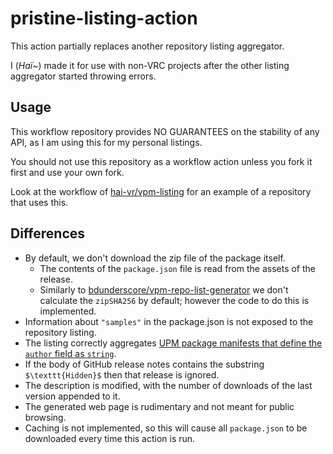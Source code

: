 ﻿pristine-listing-action
====

This action partially replaces another repository listing aggregator.

I (*Haï~*) made it for use with non-VRC projects after the other listing aggregator started throwing errors.

## Usage

This workflow repository provides NO GUARANTEES on the stability of any API, as I am using this for my personal listings.

You should not use this repository as a workflow action unless you fork it first and use your own fork.

Look at the workflow of [hai-vr/vpm-listing](https://github.com/hai-vr/vpm-listing/blob/main/.github/workflows/build-listing.yml)
for an example of a repository that uses this.

## Differences

- By default, we don't download the zip file of the package itself.
  - The contents of the `package.json` file is read from the assets of the release.
  - Similarly to [bdunderscore/vpm-repo-list-generator](https://github.com/bdunderscore/vpm-repo-list-generator)
    we don't calculate the `zipSHA256` by default; however the code to do this is implemented.
- Information about `"samples"` in the package.json is not exposed to the repository listing.
- The listing correctly aggregates [UPM package manifests that define the `author` field as `string`](https://docs.unity3d.com/Manual/upm-manifestPkg.html#:~:text=author,Object%20or%20string).
- If the body of GitHub release notes contains the substring `$\texttt{Hidden}$` then that release is ignored.
- The description is modified, with the number of downloads of the last version appended to it.
- The generated web page is rudimentary and not meant for public browsing.
- Caching is not implemented, so this will cause all `package.json` to be downloaded every time this action is run.

